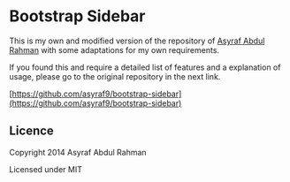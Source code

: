 Bootstrap Sidebar
=================

This is my own and modified version of the repository of
[Asyraf Abdul Rahman](https://github.com/asyraf9/bootstrap-sidebar)
with some adaptations for my own requirements.

If you found this and require a detailed list of features and a explanation of
usage, please go to the original repository in the next link.

[https://github.com/asyraf9/bootstrap-sidebar](https://github.com/asyraf9/bootstrap-sidebar)

Licence
-------

Copyright 2014 Asyraf Abdul Rahman

Licensed under MIT
